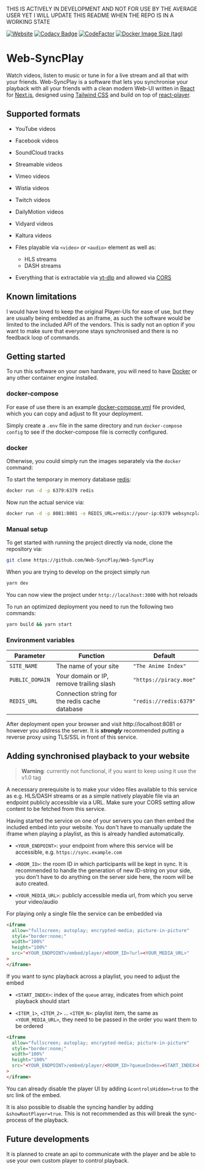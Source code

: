 THIS IS ACTIVELY IN DEVELOPMENT AND NOT FOR USE BY THE AVERAGE USER YET
I WILL UPDATE THIS README WHEN THE REPO IS IN A WORKING STATE


[![Website](https://img.shields.io/website?down_color=red&down_message=offline&label=Website&up_color=green&up_message=online&url=https%3A%2F%2Fweb-syncplay.de)](https://demo.web-syncplay.de)
[![Codacy Badge](https://app.codacy.com/project/badge/Grade/35f7884623744a5c8ad64e184f6f5dcf)](https://www.codacy.com/gh/Web-SyncPlay/Web-SyncPlay/dashboard?utm_source=github.com&utm_medium=referral&utm_content=Web-SyncPlay/Web-SyncPlay&utm_campaign=Badge_Grade)
[![CodeFactor](https://www.codefactor.io/repository/github/web-syncplay/web-syncplay/badge)](https://www.codefactor.io/repository/github/web-syncplay/web-syncplay)
[![Docker Image Size (tag)](https://img.shields.io/docker/image-size/websyncplay/websyncplay/latest?logo=docker)](https://hub.docker.com/r/websyncplay/websyncplay)

# Web-SyncPlay

Watch videos, listen to music or tune in for a live stream and all that with your friends. Web-SyncPlay is a software
that lets you synchronise your playback with all your friends with a clean modern Web-UI written
in [React](https://reactjs.org/) for [Next.js](https://nextjs.org), designed
using [Tailwind CSS](https://tailwindcss.com/) and build on top
of [react-player](https://github.com/cookpete/react-player).

## Supported formats

- YouTube videos

- Facebook videos

- SoundCloud tracks

- Streamable videos

- Vimeo videos

- Wistia videos

- Twitch videos

- DailyMotion videos

- Vidyard videos

- Kaltura videos

- Files playable via `<video>` or `<audio>` element as well as:

  - HLS streams
  - DASH streams

- Everything that is extractable via [yt-dlp](https://github.com/yt-dlp/yt-dlp) and allowed
  via [CORS](https://developer.mozilla.org/en-US/docs/Web/HTTP/CORS)

## Known limitations

I would have loved to keep the original Player-UIs for ease of use, but they are usually being embedded as an iframe, as
such the software would be limited to the included API of the vendors. This is sadly not an option if you want to make
sure that everyone stays synchronised and there is no feedback loop of commands.

## Getting started

To run this software on your own hardware, you will need to have [Docker](https://www.docker.com/) or any other
container engine installed.

### docker-compose

For ease of use there is an
example [docker-compose.yml](https://github.com/Web-SyncPlay/Web-SyncPlay/docker-compose.yml) file provided, which you
can copy and adjust to fit your deployment.

Simply create a `.env` file in the same directory and run `docker-compose config` to see if the docker-compose file is
correctly configured.

### docker

Otherwise, you could simply run the images separately via the `docker` command:

To start the temporary in memory database [redis](https://redis.io):

```bash
docker run -d -p 6379:6379 redis
```

Now run the actual service via:

```bash
docker run -d -p 8081:8081 -e REDIS_URL=redis://your-ip:6379 websyncplay/websyncplay
```

### Manual setup

To get started with running the project directly via node, clone the repository via:

```bash
git clone https://github.com/Web-SyncPlay/Web-SyncPlay
```

When you are trying to develop on the project simply run

```bash
yarn dev
```

You can now view the project under `http://localhost:3000` with hot reloads

To run an optimized deployment you need to run the following two commands:

```bash
yarn build && yarn start
```

### Environment variables

| Parameter       | Function                                       | Default                |
| --------------- | ---------------------------------------------- | ---------------------- |
| `SITE_NAME`     | The name of your site                          | `"The Anime Index"`    |
| `PUBLIC_DOMAIN` | Your domain or IP, remove trailing slash       | `"https://piracy.moe"` |
| `REDIS_URL`     | Connection string for the redis cache database | `"redis://redis:6379"` |

After deployment open your browser and visit http://localhost:8081 or however you address the server. It is
**_strongly_** recommended putting a reverse proxy using TLS/SSL in front of this service.

## Adding synchronised playback to your website

> **Warning**: currently not functional, if you want to keep using it use the v1.0 tag

A necessary prerequisite is to make your video files available to this service as e.g. HLS/DASH streams or as a simple
natively playable file via an endpoint publicly accessible via a URL. Make sure your CORS setting allow content to be
fetched from this service.

Having started the service on one of your servers you can then embed the included embed into your website. You don't
have to manually update the iframe when playing a playlist, as this is already handled automatically.

- `<YOUR_ENDPOINT>`: your endpoint from where this service will be accessible, e.g. `https://sync.example.com`

- `<ROOM_ID>`: the room ID in which participants will be kept in sync. It is recommended to handle the generation of new
  ID-string on your side, you don't have to do anything on the server side here, the room will be auto created.

- `<YOUR_MEDIA_URL>`: publicly accessible media url, from which you serve your video/audio

For playing only a single file the service can be embedded via

```html
<iframe
  allow="fullscreen; autoplay; encrypted-media; picture-in-picture"
  style="border:none;"
  width="100%"
  height="100%"
  src="<YOUR_ENDPOINT>/embed/player/<ROOM_ID>?url=<YOUR_MEDIA_URL>"
>
</iframe>
```

If you want to sync playback across a playlist, you need to adjust the embed

- `<START_INDEX>`: index of the `queue` array, indicates from which point playback should start

- `<ITEM_1>`, `<ITEM_2>` ... `<ITEM_N>`: playlist item, the same as `<YOUR_MEDIA_URL>`, they need to be passed in the
  order you want them to be ordered

```html
<iframe
  allow="fullscreen; autoplay; encrypted-media; picture-in-picture"
  style="border:none;"
  width="100%"
  height="100%"
  src="<YOUR_ENDPOINT>/embed/player/<ROOM_ID>?queueIndex=<START_INDEX>&queue=<ITEM_1>&queue=<ITEM_2>...&queue=<ITEM_N>"
>
</iframe>
```

You can already disable the player UI by adding `&controlsHidden=true` to the src link of the embed.

It is also possible to disable the syncing handler by adding `&showRootPlayer=true`. This is not recommended as this
will break the sync-process of the playback.

## Future developments

It is planned to create an api to communicate with the player and be able to use your own custom player to control
playback.
